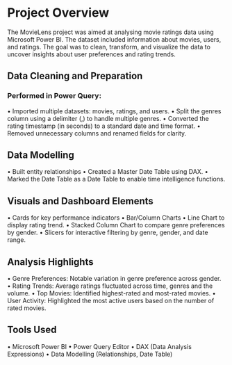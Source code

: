 # Project Overview
The MovieLens project was aimed at analysing movie ratings data using Microsoft Power BI. The dataset included information about movies, users, and ratings. The goal was to clean, transform, and visualize the data to uncover insights about user preferences and rating trends.


## Data Cleaning and Preparation
### Performed in Power Query:
• Imported multiple datasets: movies, ratings, and users.
• Split the genres column using a delimiter (,) to handle multiple genres.
• Converted the rating timestamp (in seconds) to a standard date and time format.
• Removed unnecessary columns and renamed fields for clarity.

## Data Modelling
• Built entity relationships
• Created a Master Date Table using DAX.
• Marked the Date Table as a Date Table to enable time intelligence functions.

## Visuals and Dashboard Elements
• Cards for key performance indicators
• Bar/Column Charts
• Line Chart to display rating trend.
• Stacked Column Chart to compare genre preferences by gender.
• Slicers for interactive filtering by genre, gender, and date range.

## Analysis Highlights
• Genre Preferences: Notable variation in genre preference across gender.
• Rating Trends: Average ratings fluctuated across time, genres and the volume.
• Top Movies: Identified highest-rated and most-rated movies.
• User Activity: Highlighted the most active users based on the number of rated movies.


## Tools Used
• Microsoft Power BI
• Power Query Editor
• DAX (Data Analysis Expressions)
• Data Modelling (Relationships, Date Table)




